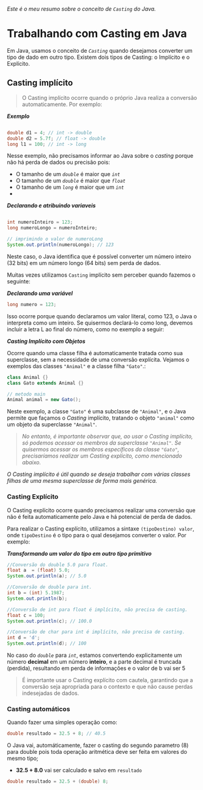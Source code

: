 _Este é o meu resumo sobre o conceito de `Casting` do Java._

# Trabalhando com Casting em Java

Em Java, usamos o conceito de _`Casting`_ quando desejamos converter um tipo de dado em outro tipo. Existem dois tipos de Casting: o Implícito e o Explícito.

## Casting implícito

> O Casting implícito ocorre quando o próprio Java realiza a conversão automaticamente. Por exemplo:


**_Exemplo_**
```java

double d1 = 4; // int -> double
double d2 = 5.7f; // float -> double
long l1 = 100; // int -> long

```

Nesse exemplo, não precisamos informar ao Java sobre o _casting_ porque não há perda de dados ou precisão pois:
* O tamanho de um _`double`_ é maior que _`int`_
* O tamanho de um _`double`_ é maior que _`float`_
* O tamanho de um _`long`_ é maior que um _`int`_
* 

**_Declarando e atribuindo variaveis_**
```java

int numeroInteiro = 123;
long numeroLongo = numeroInteiro;

// imprimindo o valor de numeroLong
System.out.println(numeroLongo); // 123

```


Neste caso, o Java identifica que é possível converter um número inteiro (32 bits) em um número longo (64 bits) sem perda de dados.

Muitas vezes utilizamos `Casting` implícito sem perceber quando fazemos o seguinte:

**_Declarando uma variável_**
```java
long numero = 123;
```

Isso ocorre porque quando declaramos um valor literal, como 123, o Java o interpreta como um inteiro. Se quisermos declará-lo como long, devemos incluir a letra L ao final do número, como no exemplo a seguir:

**_Casting Implícito com Objetos_**

Ocorre quando uma classe filha é automaticamente tratada como sua superclasse, sem a necessidade de uma conversão explícita. Vejamos o exemplos das classes `"Animal"` e a classe filha `"Gato"`.:

```java
class Animal {}
class Gato extends Animal {}

// metodo main
Animal animal = new Gato();
```

Neste exemplo, a classe `"Gato"` é uma subclasse de `"Animal"`, e o Java permite que façamos o _Casting_ implícito, tratando o objeto `"animal"` como um objeto da superclasse `"Animal"`.

> _No entanto, é importante observar que, ao usar o Casting implícito, só podemos acessar os membros da superclasse `"Animal"`. Se quisermos acessar os membros específicos da classe `"Gato"`, precisaríamos realizar um Casting explícito, como mencionado abaixo._

_O Casting implícito é útil quando se deseja trabalhar com várias classes filhas de uma mesma superclasse de forma mais genérica._

### Casting Explícito

O Casting explícito ocorre quando precisamos realizar uma conversão que não é feita automaticamente pelo Java e há potencial de perda de dados.

Para realizar o Casting explícito, utilizamos a sintaxe `(tipoDestino) valor`, onde `tipoDestino` é o tipo para o qual desejamos converter o valor. Por exemplo:

**_Transformando um valor do tipo em outro tipo primitivo_**
```java
//Conversão do double 5.0 para float.
float a  = (float) 5.0;
System.out.println(a); // 5.0

//Conversão de double para int.
int b = (int) 5.1987;
System.out.println(b);

//Conversão de int para float é implícito, não precisa de casting.
float c = 100;
System.out.println(c); // 100.0

//Conversão de char para int é implícito, não precisa de casting.
int d = 'd';
System.out.println(d); // 100
```

No caso do _`double`_ para _`int`_, estamos convertendo explicitamente um número **decimal** em um número **inteiro**, e a parte decimal é truncada (perdida), resultando em perda de informações e o valor de b vai ser 5

> É importante usar o Casting explícito com cautela, garantindo que a conversão seja apropriada para o contexto e que não cause perdas indesejadas de dados.

### Casting automáticos

Quando fazer uma simples operação como:

```java
double resultado = 32.5 + 8; // 40.5
```

O Java vai, automáticamente, fazer o casting do segundo parametro (8) para double pois toda operação aritmética deve ser feita em valores do mesmo tipo;

* **32.5 + 8.0** vai ser calculado e salvo em `resultado`

```java
double resultado = 32.5 + (double) 8;
```

